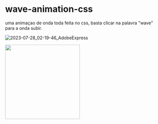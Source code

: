 # wave-animation-css

uma animaçao de onda toda feita no css, basta clicar na palavra "wave" para a onda subir.

![2023-07-28_02-19-46_AdobeExpress](https://github.com/jamisu337/wave-animation-css/assets/101479828/fc7a0918-2c9a-47af-b33a-8c4bbf266edf)

<img src="https://github.com/jamisu337/wave-animation-css/assets/101479828/45f35883-d602-489b-b883-124c34f7309a" alt="" width="240" height="240" overflow="hidden">


